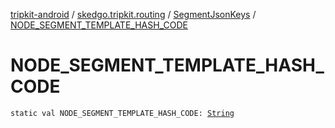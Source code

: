 [tripkit-android](../../index.md) / [skedgo.tripkit.routing](../index.md) / [SegmentJsonKeys](index.md) / [NODE_SEGMENT_TEMPLATE_HASH_CODE](./-n-o-d-e_-s-e-g-m-e-n-t_-t-e-m-p-l-a-t-e_-h-a-s-h_-c-o-d-e.md)

# NODE_SEGMENT_TEMPLATE_HASH_CODE

`static val NODE_SEGMENT_TEMPLATE_HASH_CODE: `[`String`](https://kotlinlang.org/api/latest/jvm/stdlib/kotlin/-string/index.html)